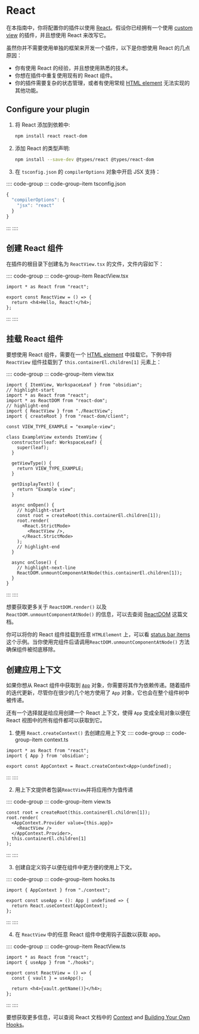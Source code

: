 # React

在本指南中，你将配置你的插件以使用 [React](https://reactjs.org/)。假设你已经拥有一个使用 [custom view](../user-interface/views.md) 的插件，并且想使用 React 来改写它。

虽然你并不需要使用单独的框架来开发一个插件，以下是你想使用 React 的几点原因：

- 你有使用 React 的经验，并且想使用熟悉的技术。
- 你想在插件中重复使用现有的 React 组件。
- 你的插件需要复杂的状态管理，或者有使用常规 [HTML element](../user-interface/html-elements.md) 无法实现的其他功能。

## Configure your plugin

1. 将 React 添加到依赖中:

   ```bash
   npm install react react-dom
   ```

2. 添加 React 的类型声明:

   ```bash
   npm install --save-dev @types/react @types/react-dom
   ```

3. 在 `tsconfig.json` 的 `compilerOptions` 对象中开启 JSX 支持：

:::: code-group
::: code-group-item tsconfig.json

```ts
{
  "compilerOptions": {
    "jsx": "react"
  }
}
```

:::
::::

## 创建 React 组件

在插件的根目录下创建名为 `ReactView.tsx` 的文件，文件内容如下：

:::: code-group
::: code-group-item ReactView.tsx

```tsx
import * as React from "react";

export const ReactView = () => {
  return <h4>Hello, React!</h4>;
};
```

:::
::::

## 挂载 React 组件

要想使用 React 组件，需要在一个 [HTML element](../user-interface/html-elements.md) 中挂载它。下例中将 `ReactView` 组件挂载到了 `this.containerEl.children[1]` 元素上：

:::: code-group
::: code-group-item view.tsx

```tsx
import { ItemView, WorkspaceLeaf } from "obsidian";
// highlight-start
import * as React from "react";
import * as ReactDOM from "react-dom";
// highlight-end
import { ReactView } from "./ReactView";
import { createRoot } from "react-dom/client";

const VIEW_TYPE_EXAMPLE = "example-view";

class ExampleView extends ItemView {
  constructor(leaf: WorkspaceLeaf) {
    super(leaf);
  }

  getViewType() {
    return VIEW_TYPE_EXAMPLE;
  }

  getDisplayText() {
    return "Example view";
  }

  async onOpen() {
    // highlight-start
    const root = createRoot(this.containerEl.children[1]);
    root.render(
      <React.StrictMode>
        <ReactView />,
      </React.StrictMode>
    );
    // highlight-end
  }

  async onClose() {
    // highlight-next-line
    ReactDOM.unmountComponentAtNode(this.containerEl.children[1]);
  }
}
```

:::
::::

想要获取更多关于 `ReactDOM.render()` 以及 `ReactDOM.unmountComponentAtNode()` 的信息，可以去查阅
 [ReactDOM](https://reactjs.org/docs/react-dom.html) 这篇文档。

你可以将你的 React 组件挂载到任意 `HTMLElement` 上，可以看 [status bar items](../user-interface/status-bar.md) 这个示例。当你使用完组件后请调用`ReactDOM.unmountComponentAtNode()` 方法确保组件被彻底移除。

## 创建应用上下文

如果你想从 React 组件中获取到 [`App`](../reference/typescript/classes/App.md) 对象，你需要将其作为依赖传递。随着插件的迭代更新，尽管你在很少的几个地方使用了 `App` 对象，它也会在整个组件树中被传递。

还有一个选择就是给应用创建一个 React 上下文，使得 `App` 变成全局对象以便在 React 视图中的所有组件都可以获取到它。

1. 使用 `React.createContext()` 去创建应用上下文
:::: code-group
::: code-group-item context.ts

```tsx title="context.ts"
import * as React from "react";
import { App } from 'obsidian';

export const AppContext = React.createContext<App>(undefined);
```

:::
::::

2. 用上下文提供者包装`ReactView`并将应用作为值传递

:::: code-group
::: code-group-item view.ts

```tsx title="view.tsx"
const root = createRoot(this.containerEl.children[1]);
root.render(
  <AppContext.Provider value={this.app}>
    <ReactView />
  </AppContext.Provider>,
  this.containerEl.children[1]
);
```

:::
::::


3. 创建自定义钩子以便在组件中更方便的使用上下文。

:::: code-group
::: code-group-item hooks.ts

```tsx
import { AppContext } from "./context";

export const useApp = (): App | undefined => {
  return React.useContext(AppContext);
};
```

:::
::::

4. 在 `ReactView` 中的任意 React 组件中使用钩子函数以获取 app。

:::: code-group
::: code-group-item ReactView.ts

```tsx
import * as React from "react";
import { useApp } from "./hooks";

export const ReactView = () => {
  const { vault } = useApp();

  return <h4>{vault.getName()}</h4>;
};
```

:::
::::

要想获取更多信息，可以查阅 React 文档中的 [Context](https://reactjs.org/docs/context.html) and [Building Your Own Hooks](https://reactjs.org/docs/hooks-custom.html)。
